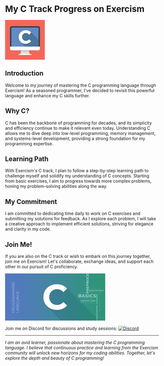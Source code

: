 # My C Track Progress on Exercism

![C Language](c_language.jpg)

## Introduction

Welcome to my journey of mastering the C programming language through Exercism! As a seasoned programmer, I've decided to revisit this powerful language and enhance my C skills further.

## Why C?

C has been the backbone of programming for decades, and its simplicity and efficiency continue to make it relevant even today. Understanding C allows me to dive deep into low-level programming, memory management, and systems-level development, providing a strong foundation for my programming expertise.

## Learning Path

With Exercism's C track, I plan to follow a step-by-step learning path to challenge myself and solidify my understanding of C concepts. Starting from basic exercises, I aim to progress towards more complex problems, honing my problem-solving abilities along the way.

## My Commitment

I am committed to dedicating time daily to work on C exercises and submitting my solutions for feedback. As I explore each problem, I will take a creative approach to implement efficient solutions, striving for elegance and clarity in my code.

## Join Me!

If you are also on the C track or wish to embark on this journey together, join me on Exercism! Let's collaborate, exchange ideas, and support each other in our pursuit of C proficiency.

![Coding in C](coding_in_c.jpg)


Join me on Discord for discussions and study sessions:
[![Discord](discord_button.png)](https://discord.gg/dJgdBgKV)


---
*I am an avid learner, passionate about mastering the C programming language. I believe that continuous practice and learning from the Exercism community will unlock new horizons for my coding abilities. Together, let's explore the depth and beauty of C programming!* 
